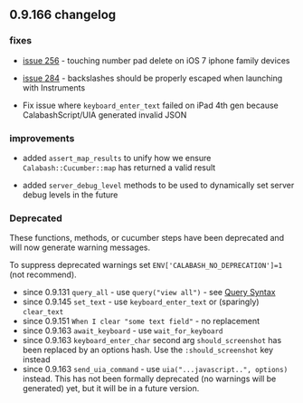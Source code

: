 ## 0.9.166 changelog

### fixes

- [issue 256](https://github.com/calabash/calabash-ios/issues/256) - touching number pad delete on iOS 7 iphone family devices

- [issue 284]( https://github.com/calabash/calabash-ios/issues/284) - backslashes should be properly escaped when launching with Instruments

- Fix issue where `keyboard_enter_text` failed on iPad 4th gen because CalabashScript/UIA generated invalid JSON

### improvements

- added `assert_map_results` to unify how we ensure `Calabash::Cucumber::map` has returned a valid result

- added `server_debug_level` methods to be used to dynamically set server debug levels in the future

### Deprecated

These functions, methods, or cucumber steps have been deprecated and will now generate warning messages.

To suppress deprecated warnings set `ENV['CALABASH_NO_DEPRECATION']=1` (not recommend).

* since 0.9.131 `query_all` - use `query("view all")` - see [Query Syntax](https://github.com/calabash/calabash-ios/wiki/05-Query-syntax)
* since 0.9.145 `set_text`  - use `keyboard_enter_text` or (sparingly) `clear_text`
* since 0.9.151 `When I clear "some text field"` - no replacement
* since 0.9.163 `await_keyboard` - use `wait_for_keyboard`
* since 0.9.163 `keyboard_enter_char` second arg `should_screenshot` has been replaced by an options hash. Use the `:should_screenshot` key instead
* since 0.9.163 `send_uia_command`  - use `uia("...javascript..", options)` instead.  This has not been formally deprecated (no warnings will be generated) yet, but it will be in a future version.

